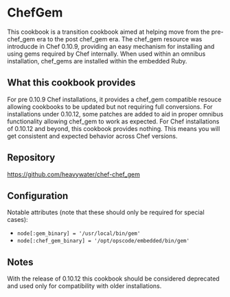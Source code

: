ChefGem
=======

This cookbook is a transition cookbook aimed at helping move from the
pre-chef_gem era to the post chef_gem era. The chef_gem resource was
introducde in Chef 0.10.9, providing an easy mechanism for installing
and using gems required by Chef internally. When used within an omnibus
installation, chef_gems are installed within the embedded Ruby.

What this cookbook provides
----------------------------

For pre 0.10.9 Chef installations, it provides a chef_gem compatible resouce
allowing cookbooks to be updated but not requiring full conversions. For installations
under 0.10.12, some patches are added to aid in proper omnibus functionality allowing
chef_gem to work as expected. For Chef installations of 0.10.12 and beyond, this
cookbook provides nothing. This means you will get consistent and expected behavior
across Chef versions.

Repository
----------

https://github.com/heavywater/chef-chef_gem

Configuration
-------------

Notable attributes (note that these should only be required for special cases):

* `node[:gem_binary] = '/usr/local/bin/gem'`
* `node[:chef_gem_binary] = '/opt/opscode/embedded/bin/gem'`

Notes
-----

With the release of 0.10.12 this cookbook should be considered deprecated and used
only for compatibility with older installations.
